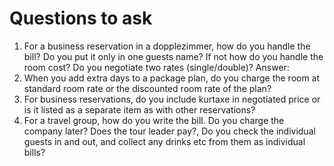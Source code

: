 Questions to ask
================

1. For a business reservation in a dopplezimmer, how do you handle the bill? Do you put it only in one guests name? If not
how do you handle the room cost? Do you negotiate two rates (single/double)?
     Answer:
2. When you add extra days to a package plan, do you charge the room at standard room rate or the discounted room rate
of the plan?
3. For business reservations, do you include kurtaxe in negotiated price or is it listed as a separate item as with other
reservations?
4. For a travel group, how do you write the bill. Do you charge the company later? Does the tour leader pay?, Do you check
the individual guests in and out, and collect any drinks etc from them as individual bills?


